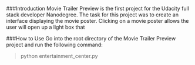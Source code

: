 ###Introduction
Movie Trailer Preview is the first project for the Udacity full stack developer
Nanodegree. The task for this project was to create an interface displaying
the movie poster. Clicking on a movie poster allows the user will open up a
light box that 

###How to Use
Go into the root directory of the Movie Trailer Preview project and run the
following command:

> python entertainment_center.py
